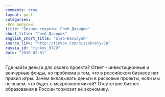 ```yaml
---
comments: true
layout: post
categories:
-Все выпуски
title: "Бизнес-секреты: Глеб Давидюк"
short_title: "Глеб Давидюк"
english_short_title: "Gleb-Davidyuk"
source_link: "http://tinkov.com/bizsekrety/18"
russia_id: "tinkov_9729"
date: "2010-02-01"
---
```

Где найти деньги для своего проекта? Ответ - инвестиционные и венчурные фонды, но проблема в том, что в российском бизнесе нет правил игры. Зачем вкладывать деньги в рисковые проекты, если мы не знаем, что будет с макроэкономикой? Отсутствие бизнес-образования в России тормозит её экономику.
